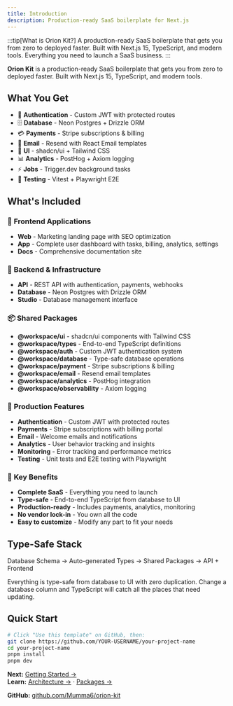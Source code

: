 ```yaml
---
title: Introduction
description: Production-ready SaaS boilerplate for Next.js
---
```


:::tip[What is Orion Kit?]
A production-ready SaaS boilerplate that gets you from zero to deployed faster. Built with Next.js 15, TypeScript, and modern tools. Everything you need to launch a SaaS business.
:::

**Orion Kit** is a production-ready SaaS boilerplate that gets you from zero to deployed faster. Built with Next.js 15, TypeScript, and modern tools.

## What You Get

- 🔐 **Authentication** - Custom JWT with protected routes
- 🗄️ **Database** - Neon Postgres + Drizzle ORM
- 💳 **Payments** - Stripe subscriptions & billing
- 📧 **Email** - Resend with React Email templates
- 🎨 **UI** - shadcn/ui + Tailwind CSS
- 📊 **Analytics** - PostHog + Axiom logging
- ⚡ **Jobs** - Trigger.dev background tasks
- 🧪 **Testing** - Vitest + Playwright E2E

## What's Included

### 🎨 **Frontend Applications**

- **Web** - Marketing landing page with SEO optimization
- **App** - Complete user dashboard with tasks, billing, analytics, settings
- **Docs** - Comprehensive documentation site

### 🔧 **Backend & Infrastructure**

- **API** - REST API with authentication, payments, webhooks
- **Database** - Neon Postgres with Drizzle ORM
- **Studio** - Database management interface

### 📦 **Shared Packages**

- **@workspace/ui** - shadcn/ui components with Tailwind CSS
- **@workspace/types** - End-to-end TypeScript definitions
- **@workspace/auth** - Custom JWT authentication system
- **@workspace/database** - Type-safe database operations
- **@workspace/payment** - Stripe subscriptions & billing
- **@workspace/email** - Resend email templates
- **@workspace/analytics** - PostHog integration
- **@workspace/observability** - Axiom logging

### 🚀 **Production Features**

- **Authentication** - Custom JWT with protected routes
- **Payments** - Stripe subscriptions with billing portal
- **Email** - Welcome emails and notifications
- **Analytics** - User behavior tracking and insights
- **Monitoring** - Error tracking and performance metrics
- **Testing** - Unit tests and E2E testing with Playwright

### 🎯 **Key Benefits**

- **Complete SaaS** - Everything you need to launch
- **Type-safe** - End-to-end TypeScript from database to UI
- **Production-ready** - Includes payments, analytics, monitoring
- **No vendor lock-in** - You own all the code
- **Easy to customize** - Modify any part to fit your needs

## Type-Safe Stack

Database Schema → Auto-generated Types → Shared Packages → API + Frontend

Everything is type-safe from database to UI with zero duplication. Change a database column and TypeScript will catch all the places that need updating.

## Quick Start

```bash
# Click "Use this template" on GitHub, then:
git clone https://github.com/YOUR-USERNAME/your-project-name
cd your-project-name
pnpm install
pnpm dev
```

**Next:** [Getting Started →](/getting-started)  
**Learn:** [Architecture →](/architecture) · [Packages →](/packages)

**GitHub:** [github.com/Mumma6/orion-kit](https://github.com/Mumma6/orion-kit)
